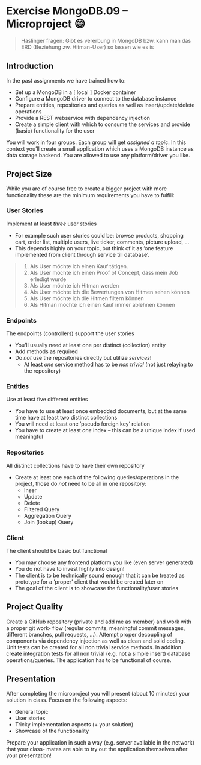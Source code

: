 # Exercise MongoDB.09 – Microproject :smile:

> Haslinger fragen: Gibt es vererbung in MongoDB bzw. kann man das ERD (Beziehung zw. Hitman-User) so lassen wie es is

## Introduction

In the past assignments we have trained how to:

- Set up a MongoDB in a [ local ] Docker container
- Configure a MongoDB driver to connect to the database instance
- Prepare entities, repositories and queries as well as insert/update/delete operations
- Provide a REST webservice with dependency injection
- Create a simple client with which to consume the services and provide (basic) functionality for the user

You will work in four groups. Each group will get *assigned a topic*. In this context you’ll create a small application which uses a MongoDB instance as data storage backend.
You are allowed to use any platform/driver you like.

## Project Size

While you are of course free to create a bigger project with more functionality these are the minimum requirements you have to fulfill:

### User Stories

Implement at least *three* user stories

- For example such user stories could be: browse products, shopping cart, order list, multiple users, live ticker, comments, picture upload, ...
- This depends highly on your topic, but think of it as ’one feature implemented from client through service till database’.

> 1. Als User möchte ich einen Kauf tätigen.
> 2. Als User möchte ich einen Proof of Concept, dass mein Job erledigt wurde
> 3. Als User möchte ich Hitman werden
> 4. Als User möchte ich die Bewertungen von Hitmen sehen können
> 5. Als User möchte ich die Hitmen filtern können
> 6. Als Hitman möchte ich einen Kauf immer ablehnen können

### Endpoints

The endpoints (controllers) support the user stories

- You’ll usually need at least one per distinct (collection) entity
- Add methods as required
- Do *not* use the repositories directly but utilize *services*!
  - At least *one* service method has to be *non trivial* (not just relaying to the repository)

### Entities

Use at least five different entities

- You have to use at least once embedded documents, but at the same time have at least two distinct collections
- You will need at least one ’pseudo foreign key’ relation
- You have to create at least *one* index – this can be a unique index if used meaningful

### Repositories

All distinct collections have to have their own repository

- Create at least one each of the following queries/operations in the project, those do *not* need to be all in one repository:
  - Inser
  - Update
  - Delete
  - Filtered Query
  - Aggregation Query
  - Join (lookup) Query

### Client

The client should be basic but functional

- You may choose any frontend platform you like (even server generated)
- You do not have to invest highly into design!
- The client is to be technically sound enough that it can be treated as prototype for a ’proper’ client that would be created later on
- The goal of the client is to showcase the functionality/user stories

## Project Quality

Create a GitHub repository (private and add me as member) and work with a proper git work- flow (regular commits, meaningful commit messages, different branches, pull requests, ...).
Attempt proper decoupling of components via dependency injection as well as clean and solid coding.
Unit tests can be created for all non trivial service methods. In addition create integration tests for all non trivial (e.g. not a simple insert) database operations/queries.
The application has to be functional of course.

## Presentation

After completing the microproject you will present (about 10 minutes) your solution in class. Focus on the following aspects:

- General topic
- User stories
- Tricky implementation aspects (+ your solution)
- Showcase of the functionality

Prepare your application in such a way (e.g. server available in the network) that your class- mates are able to try out the application themselves after your presentation!
